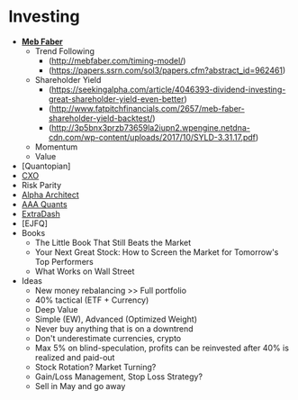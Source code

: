 # Investing

* **[Meb Faber][MB]**
  + Trend Following
    - (<http://mebfaber.com/timing-model/>)
    - (<https://papers.ssrn.com/sol3/papers.cfm?abstract_id=962461>)
  + Shareholder Yield 
    - (<https://seekingalpha.com/article/4046393-dividend-investing-great-shareholder-yield-even-better>)
    - (<http://www.fatpitchfinancials.com/2657/meb-faber-shareholder-yield-backtest/>)
    - (<http://3p5bnx3przb73659la2iupn2.wpengine.netdna-cdn.com/wp-content/uploads/2017/10/SYLD-3.31.17.pdf>)
  + Momentum
  + Value
* [Quantopian]
* [CXO][CXO]
* Risk Parity
* [Alpha Architect][AA]
* [AAA Quants][AAA]
* [ExtraDash][Ex]
* [EJFQ]
* Books
  + The Little Book That Still Beats the Market
  + Your Next Great Stock: How to Screen the Market for Tomorrow's Top Performers
  + What Works on Wall Street
* Ideas
  + New money rebalancing >> Full portfolio
  + 40% tactical (ETF + Currency)
  + Deep Value
  + Simple (EW), Advanced (Optimized Weight)
  + Never buy anything that is on a downtrend
  + Don't underestimate currencies, crypto
  + Max 5% on blind-speculation, profits can be reinvested after 40% is realized and paid-out
  + Stock Rotation? Market Turning?
  + Gain/Loss Management, Stop Loss Strategy?
  + Sell in May and go away
  

[MB]: http://mebfaber.com/
[CXO]: https://www.cxoadvisory.com/start/
[MB1]: http://mebfaber.com/timing-model/
[AA]: https://alphaarchitect.com/alpha-architect-white-papers/
[AAA]: http://aaaquants.com
[EX]: https://extradash.com
